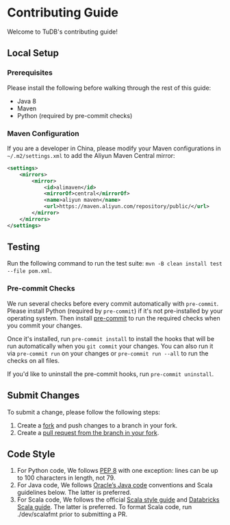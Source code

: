 # Contributing Guide

Welcome to TuDB's contributing guide!

## Local Setup

### Prerequisites

Please install the following before walking through the rest of this guide:

* Java 8
* Maven
* Python (required by pre-commit checks)

### Maven Configuration

If you are a developer in China, please modify your Maven configurations in `~/.m2/settings.xml` to add the Aliyun Maven Central mirror:

```xml
<settings>
    <mirrors>
        <mirror>
            <id>alimaven</id>
            <mirrorOf>central</mirrorOf>
            <name>aliyun maven</name>
            <url>https://maven.aliyun.com/repository/public/</url>
        </mirror>
    </mirrors>
</settings>
```

## Testing

Run the following command to run the test suite: `mvn -B clean install test --file pom.xml`.

### Pre-commit Checks

We run several checks before every commit automatically with `pre-commit`. Please install Python (required by `pre-commit`)
if it's not pre-installed by your operating system. Then install [pre-commit](https://pre-commit.com/) to run
the required checks when you commit your changes.

Once it's installed, run `pre-commit install` to install the hooks that will be run automatically when you `git commit`
your changes. You can also run it via `pre-commit run` on your changes or `pre-commit run --all` to run the checks on
all files.

If you'd like to uninstall the pre-commit hooks, run `pre-commit uninstall`.


## Submit Changes

To submit a change, please follow the following steps:
1. Create a [fork](https://docs.github.com/en/pull-requests/collaborating-with-pull-requests/working-with-forks/about-forks) and push changes to a branch in your fork.
1. Create a [pull request from the branch in your fork](https://docs.github.com/en/pull-requests/collaborating-with-pull-requests/proposing-changes-to-your-work-with-pull-requests/creating-a-pull-request-from-a-fork).


## Code Style

1. For Python code, We follows [PEP 8](http://legacy.python.org/dev/peps/pep-0008/) with one exception: lines can be up to 100 characters in length, not 79.
2. For Java code, We follows [Oracle’s Java code](http://www.oracle.com/technetwork/java/codeconvtoc-136057.html) conventions and Scala guidelines below. The latter is preferred.
3. For Scala code, We follows the official [Scala style guide](http://docs.scala-lang.org/style/) and [Databricks Scala guide](https://github.com/databricks/scala-style-guide). The latter is preferred. To format Scala code, run ./dev/scalafmt prior to submitting a PR.
